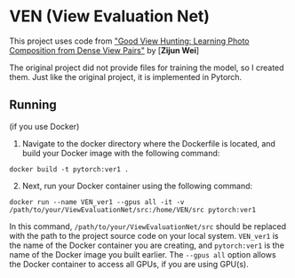 # VEN (View Evaluation Net)
This project uses code from ["Good View Hunting: Learning Photo Composition from Dense View Pairs"](https://github.com/zijunwei/ViewEvaluationNet/tree/master) by [**Zijun Wei**]

The original project did not provide files for training the model, so I created them. Just like the original project, it is implemented in Pytorch.

## Running

(if you use Docker)
1. Navigate to the docker directory where the Dockerfile is located, and build your Docker image with the following command:
```
docker build -t pytorch:ver1 .
```
2. Next, run your Docker container using the following command:
```
docker run --name VEN_ver1 --gpus all -it -v /path/to/your/ViewEvaluationNet/src:/home/VEN/src pytorch:ver1
```
In this command, `/path/to/your/ViewEvaluationNet/src` should be replaced with the path to the project source code on your local system.
`VEN_ver1` is the name of the Docker container you are creating, and `pytorch:ver1` is the name of the Docker image you built earlier. The `--gpus all` option allows the Docker container to access all GPUs, if you are using GPU(s).
